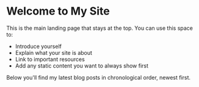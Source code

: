 # Welcome to My Site

This is the main landing page that stays at the top. You can use this space to:
- Introduce yourself
- Explain what your site is about
- Link to important resources
- Add any static content you want to always show first

Below you'll find my latest blog posts in chronological order, newest first. 